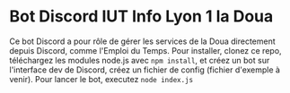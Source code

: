# Bot Discord IUT Info Lyon 1 la Doua
Ce bot Discord a pour rôle de gérer les services de la Doua directement depuis Discord, comme l'Emploi du Temps.
Pour installer, clonez ce repo, téléchargez les modules node.js avec `npm install`, et créez un bot sur l'interface dev de Discord, créez un fichier de config (fichier d'exemple à venir).
Pour lancer le bot, executez `node index.js`
